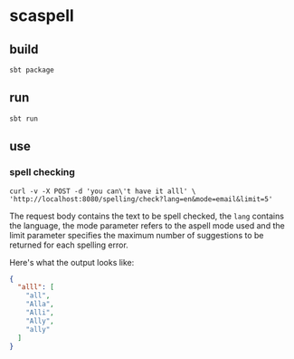 scaspell
========

build
-----

```
sbt package
```

run
---

```
sbt run
```

use
---

### spell checking

```shell
curl -v -X POST -d 'you can\'t have it alll' \
'http://localhost:8080/spelling/check?lang=en&mode=email&limit=5'
```

The request body contains the text to be spell checked, the `lang` contains the language, the mode parameter refers to the aspell mode used and the limit parameter specifies the maximum number of suggestions to be returned for each spelling error.

Here's what the output looks like:

```json
{
  "alll": [
    "all",
    "Alla",
    "Alli",
    "Ally",
    "ally"
  ]
}
```
